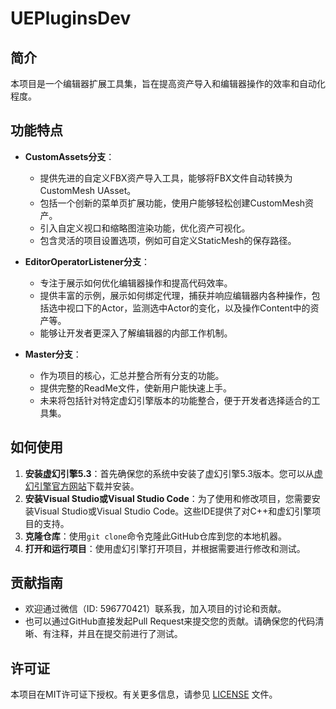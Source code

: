 # UEPluginsDev

## 简介

本项目是一个编辑器扩展工具集，旨在提高资产导入和编辑器操作的效率和自动化程度。

## 功能特点

- **CustomAssets分支**：
  - 提供先进的自定义FBX资产导入工具，能够将FBX文件自动转换为CustomMesh UAsset。
  - 包括一个创新的菜单页扩展功能，使用户能够轻松创建CustomMesh资产。
  - 引入自定义视口和缩略图渲染功能，优化资产可视化。
  - 包含灵活的项目设置选项，例如可自定义StaticMesh的保存路径。

- **EditorOperatorListener分支**：
  - 专注于展示如何优化编辑器操作和提高代码效率。
  - 提供丰富的示例，展示如何绑定代理，捕获并响应编辑器内各种操作，包括选中视口下的Actor，监测选中Actor的变化，以及操作Content中的资产等。
  - 能够让开发者更深入了解编辑器的内部工作机制。

- **Master分支**：
  - 作为项目的核心，汇总并整合所有分支的功能。
  - 提供完整的ReadMe文件，使新用户能快速上手。
  - 未来将包括针对特定虚幻引擎版本的功能整合，便于开发者选择适合的工具集。


## 如何使用

1. **安装虚幻引擎5.3**：首先确保您的系统中安装了虚幻引擎5.3版本。您可以从[虚幻引擎官方网站](https://www.unrealengine.com/)下载并安装。
2. **安装Visual Studio或Visual Studio Code**：为了使用和修改项目，您需要安装Visual Studio或Visual Studio Code。这些IDE提供了对C++和虚幻引擎项目的支持。
3. **克隆仓库**：使用`git clone`命令克隆此GitHub仓库到您的本地机器。
4. **打开和运行项目**：使用虚幻引擎打开项目，并根据需要进行修改和测试。

## 贡献指南

- 欢迎通过微信（ID: 596770421）联系我，加入项目的讨论和贡献。
- 也可以通过GitHub直接发起Pull Request来提交您的贡献。请确保您的代码清晰、有注释，并且在提交前进行了测试。

## 许可证

本项目在MIT许可证下授权。有关更多信息，请参见 [LICENSE](LICENSE) 文件。
